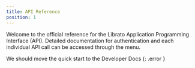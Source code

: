 ```yaml
---
title: API Reference
position: 1
---
```


Welcome to the official reference for the Librato Application Programming Interface (API). Detailed documentation for authentication and each individual API call can be accessed through the menu.

We should move the quick start to the Developer Docs
{: .error }
